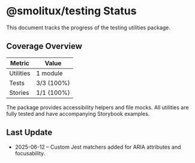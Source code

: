 # @smolitux/testing Status

This document tracks the progress of the testing utilities package.

## Coverage Overview

| Metric     | Value                |
|------------|----------------------|
| Utilities  | 1 module             |
| Tests      | 3/3 (100%)           |
| Stories    | 1/1 (100%)           |

The package provides accessibility helpers and file mocks. All utilities are fully tested and have accompanying Storybook examples.

## Last Update

- 2025-06-12 – Custom Jest matchers added for ARIA attributes and focusability.
